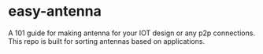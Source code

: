 # easy-antenna
A 101 guide for making antenna for your IOT design or any p2p connections. This repo is built for sorting antennas based on applications.
